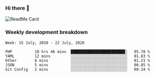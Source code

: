 ### Hi there 👋

<!--
**itzcy/itzcy** is a ✨ _special_ ✨ repository because its `README.md` (this file) appears on your GitHub profile.

Here are some ideas to get you started:

- 🔭 I’m currently working on ...
- 🌱 I’m currently learning ...
- 👯 I’m looking to collaborate on ...
- 🤔 I’m looking for help with ...
- 💬 Ask me about ...
- 📫 How to reach me: ...
- 😄 Pronouns: ...
- ⚡ Fun fact: ...
-->
![ReadMe Card](https://github-readme-stats.vercel.app/api?username=itzcy&show_icons=true&title_color=2d3198&icon_color=797cb8&text_color=24292e&bg_color=f6f8fa)

### Weekly development breakdown
<!--START_SECTION:waka-->
```text
Week: 15 July, 2020 - 22 July, 2020

PHP          10 hrs 46 mins  ████████████████████████░   95.78 % 
YAML         12 mins         ░░░░░░░░░░░░░░░░░░░░░░░░░   01.83 % 
Other        8 mins          ░░░░░░░░░░░░░░░░░░░░░░░░░   01.21 % 
JSON         5 mins          ░░░░░░░░░░░░░░░░░░░░░░░░░   00.85 % 
Git Config   2 mins          ░░░░░░░░░░░░░░░░░░░░░░░░░   00.34 %
```
<!--END_SECTION:waka-->
